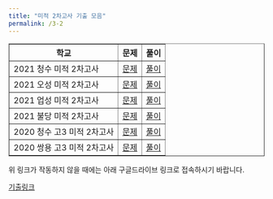```yaml
---
title: "미적 2차고사 기출 모음"
permalink: /3-2
---
```

<table border="1">
<th>학교</th> <th>문제</th> <th>풀이</th> 
    <tr>
	<td>2021 청수 미적 2차고사</td>
    <td><a href="/pdf/test3rd/2021 청수 미적 2차고사.pdf">문제</a></td>
    <td><a href="/pdf/test3rd/%5B풀이%5D 2021 청수 미적 2차고사.pdf">풀이</a></td>
  </tr>
    <tr>
	<td>2021 오성 미적 2차고사</td>
    <td><a href="/pdf/test3rd/2021 오성 미적 2차고사.pdf">문제</a></td>
    <td><a href="/pdf/test3rd/%5B풀이%5D 2021 오성 미적 2차고사.pdf">풀이</a></td>
  </tr>
    <tr>
	<td>2021 업성 미적 2차고사</td>
    <td><a href="/pdf/test3rd/2021 업성 미적 2차고사.pdf">문제</a></td>
    <td><a href="/pdf/test3rd/%5B풀이%5D 2021 업성 미적 2차고사.pdf">풀이</a></td>
  </tr>
    <tr>
	<td>2021 불당 미적 2차고사</td>
    <td><a href="/pdf/test3rd/2021 불당 미적 2차고사.pdf">문제</a></td>
    <td><a href="/pdf/test3rd/%5B풀이%5D 2021 불당 미적 2차고사.pdf">풀이</a></td>
  </tr>
  <tr>
	<td>2020 청수 고3 미적 2차고사</td>
    <td><a href="/pdf/test3rd/2020 청수 고3 미적 2차고사.pdf">문제</a></td>
    <td><a href="/pdf/test3rd/%5B풀이%5D 2020 청수 고3 미적 2차고사.pdf">풀이</a></td>
  </tr>
  <tr>
	<td>2020 쌍용 고3 미적 2차고사</td>
    <td><a href="/pdf/test3rd/2020 쌍용 고3 미적 2차고사.pdf">문제</a></td>
    <td><a href="/pdf/test3rd/%5B풀이%5D 2020 쌍용 고3 미적 2차고사.pdf">풀이</a></td>
  </tr>
   </table>

위 링크가 작동하지 않을 때에는 아래 구글드라이브 링크로 접속하시기 바랍니다.

[기출링크](https://drive.google.com/drive/folders/1UGlk_cz3JxXd47V4J7xAkEuPP_U67GFC?usp=sharing)
